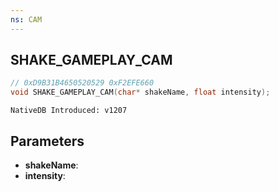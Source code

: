 ```yaml
---
ns: CAM
---
```

## SHAKE_GAMEPLAY_CAM

```c
// 0xD9B31B4650520529 0xF2EFE660
void SHAKE_GAMEPLAY_CAM(char* shakeName, float intensity);
```

```
NativeDB Introduced: v1207
```

## Parameters
* **shakeName**:
* **intensity**:
